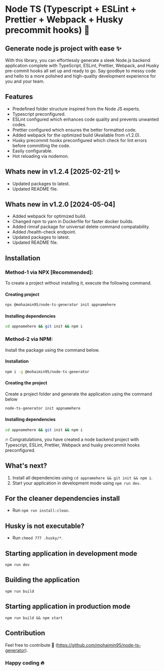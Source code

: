 # Node TS (Typescript + ESLint + Prettier + Webpack + Husky precommit hooks) 🚀

## Generate node js project with ease ✨

With this library, you can effortlessly generate a sleek Node.js backend application complete with TypeScript, ESLint, Prettier, Webpack, and Husky pre-commit hooks all set up and ready to go. Say goodbye to messy code and hello to a more polished and high-quality development experience for you and your team.

## Features

- Predefined folder structure inspired from the Node JS experts.
- Typescript preconfigured.
- ESLint configured which enhances code quality and prevents unwanted codes.
- Prettier configured which ensures the better formatted code.
- Added webpack for the optimized build (Available from v1.2.0).
- Husky precommit hooks preconfigured which check for lint errors before committing the code.
- Easily configurable.
- Hot reloading via nodemon.

## Whats new in v1.2.4 [2025-02-21] ✨
- Updated packages to latest.
- Updated README file.

## Whats new in v1.2.0 [2024-05-04]
- Added webpack for optimized build.
- Changed npm to yarn in Dockerfile for faster docker builds.
- Added rimraf package for universal delete command compatability.
- Added /health-check endpoint.
- Updated packages to latest.
- Updated README file.

## Installation
### Method-1 via NPX [Recommended]:
To create a project without installing it, execute the following command.

#### Creating project
```sh
npx @mohaimin95/node-ts-generator init appnamehere
```

#### Installing dependencies

```sh
cd appnamehere && git init && npm i
```

### Method-2 via NPM:
Install the package using the command below.

#### Installation
```sh
npm i -g @mohaimin95/node-ts-generator
```
#### Creating the project
Create a project folder and generate the application using the command below

```sh
node-ts-generator init appnamehere
```

#### Installing dependencies

```sh
cd appnamehere && git init && npm i
```
🔥 Congratulations, you have created a node backend project with Typescript, ESLint, Prettier, Webpack and husky precommit hooks preconfigured.

## What's next?

1. Install all dependencies using `cd appnamehere && git init && npm i`.
2. Start your application in development mode using `npm run dev`.

## For the cleaner dependencies install

- Run `npm run install:clean`.

## Husky is not executable?

- Run `chmod 777 .husky/*`.

## Starting application in development mode

```
npm run dev
```

## Building the application

```
npm run build
```
## Starting application in production mode

```
npm run build && npm start
```
## Contribution

Feel free to contribute 🤝 (https://github.com/mohaimin95/node-ts-generator).

### Happy coding 🔥